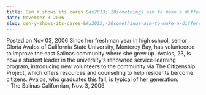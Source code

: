 ```yaml
---
title: Gen Y shows its cares &#x2013; 20somethings aim to make a difference
date: November 3 2006
slug: gen-y-shows-its-cares-&#x2013;-20somethings-aim-to-make-a-difference
---
```





<span class="date">Posted on Nov 03, 2006    </span>
Since her freshman year in high school, senior Gloria Avalos of
California State University, Monterey Bay, has volunteered to
improve the east Salinas community where she grew up. Avalos, 23,
is now a student leader in the university&apos;s renowned
service-learning program, introducing new volunteers to the
community via The Citizenship Project, which offers resources and
counseling to help residents bercome citizens. Avalos, who
graduates this fall, is typical of her generation.<br>
&#x2013; The Salinas Californian, Nov. 3, 2006<br/></br>




